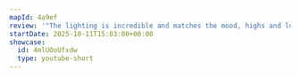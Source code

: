 ```yaml
---
mapId: 4a9ef
review: '"The lighting is incredible and matches the mood, highs and lows of the song perfectly. The mapping is genius! Representation is so creative with a continuous theme throughout that remains exciting and engaging from start to finish."'
startDate: 2025-10-11T15:03:00+00:00
showcase:
  id: 4mlUOoUfxdw
  type: youtube-short
---
```

